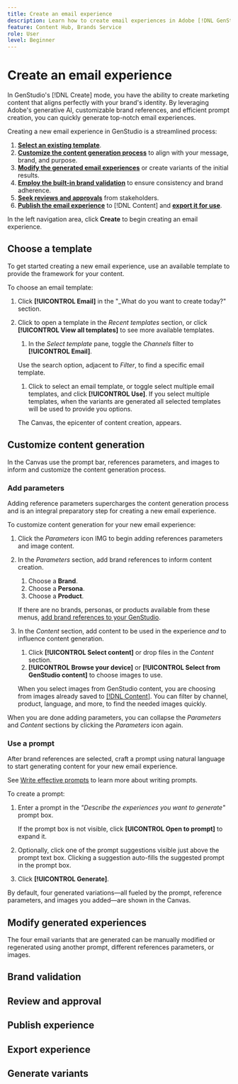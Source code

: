 ```yaml
---
title: Create an email experience
description: Learn how to create email experiences in Adobe [!DNL GenStudio].
feature: Content Hub, Brands Service
role: User
level: Beginner
---
```


# Create an email experience

In GenStudio's [!DNL Create] mode, you have the ability to create marketing content that aligns perfectly with your brand's identity. By leveraging Adobe's generative AI, customizable brand references, and efficient prompt creation, you can quickly generate top-notch email experiences.

Creating a new email experience in GenStudio is a streamlined process:

1. [**Select an existing template**](#choose-template).
1. [**Customize the content generation process**](#customize-content-generation) to align with your message, brand, and purpose.
1. [**Modify the generated email experiences**](#modify-generated-experiences) or create variants of the initial results.
1. [**Employ the built-in brand validation**](#brand-validation) to ensure consistency and brand adherence.
1. [**Seek reviews and approvals**](#review-and-approval) from stakeholders.
1. [**Publish the email experience**](#publish-experience) to [!DNL Content] and [**export it for use**](#export-experience).

In the left navigation area, click **Create** to begin creating an email experience.

## Choose a template

To get started creating a new email experience, use an available template to provide the framework for your content.

To choose an email template:

1. Click **[!UICONTROL Email]** in the "_What do you want to create today?" section.
1. Click to open a template in the _Recent templates_ section, or click **[!UICONTROL View all templates]** to see more available templates.
   1. In the _Select template_ pane, toggle the _Channels_ filter to **[!UICONTROL Email]**.

   Use the search option, adjacent to _Filter_, to find a specific email template.

   1. Click to select an email template, or toggle select multiple email templates, and click **[!UICONTROL Use]**. If you select multiple templates, when the variants are generated all selected templates will be used to provide you options.

   The Canvas, the epicenter of content creation, appears.

## Customize content generation

In the Canvas use the prompt bar, references parameters, and images to inform and customize the content generation process.

### Add parameters

Adding reference parameters supercharges the content generation process and is an integral preparatory step for creating a new email experience.

To customize content generation for your new email experience:

1. Click the _Parameters_ icon IMG to begin adding references parameters and image content.
1. In the _Parameters_ section, add brand references to inform content creation.
   1. Choose a **Brand**.
   1. Choose a **Persona**.
   1. Choose a **Product**.

   If there are no brands, personas, or products available from these menus, [add brand references to your GenStudio](/help/user-guide/references/add-references.md).

1. In the _Content_ section, add content to be used in the experience *and* to influence content generation.
   1. Click **[!UICONTROL Select content]** or drop files in the _Content_ section.
   1. **[!UICONTROL Browse your device]** or **[!UICONTROL Select from GenStudio content]** to choose images to use.

   When you select images from GenStudio content, you are choosing from images already saved to [[!DNL Content]](/help/user-guide/content/overview.md). You can filter by channel, product, language, and more, to find the needed images quickly.

When you are done adding parameters, you can collapse the *Parameters* and *Content* sections by clicking the _Parameters_ icon again.

### Use a prompt

After brand references are selected, craft a prompt using natural language to start generating content for your new email experience.

See [Write effective prompts](/help/user-guide/effective-prompts.md) to learn more about writing prompts.

To create a prompt:

1. Enter a prompt in the _"Describe the experiences you want to generate"_ prompt box.

   If the prompt box is not visible, click **[UICONTROL Open to prompt]** to expand it.

1. Optionally, click one of the prompt suggestions visible just above the prompt text box. Clicking a suggestion auto-fills the suggested prompt in the prompt box.
1. Click **[!UICONTROL Generate]**.

By default, four generated variations—all fueled by the prompt, reference parameters, and images you added—are shown in the Canvas.

## Modify generated experiences

The four email variants that are generated can be manually modified or regenerated using another prompt, different references parameters, or images.



## Brand validation

## Review and approval

## Publish experience

## Export experience

## Generate variants
